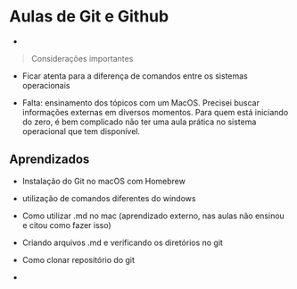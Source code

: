 # Aulas de Git e Github
-

> Considerações importantes 

- Ficar atenta para a diferença de comandos entre os sistemas operacionais 

- Falta: ensinamento dos tópicos com um MacOS. Precisei buscar informações externas em diversos momentos. Para quem está iniciando do zero, é bem complicado não ter uma aula prática no sistema operacional que tem disponível. 

## Aprendizados 

- Instalação do Git no macOS com Homebrew

- utilização de comandos diferentes do windows 

- Como utilizar .md no mac (aprendizado externo, nas aulas não ensinou e citou como fazer isso)

- Criando arquivos .md e verificando os diretórios no git 

- Como clonar repositório do git 

-